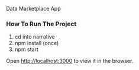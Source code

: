 Data Marketplace App

### How To Run The Project

1) cd into narrative
2) npm install (once)
3) npm start

Open [http://localhost:3000](http://localhost:3000) to view it in the browser.

